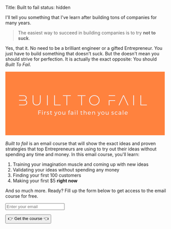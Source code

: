 Title: Built to fail
status: hidden

I'll tell you something that I've learn after building tons of companies for many years. 

> The easiest way to succeed in building companies is to try **not to suck**. 

Yes, that it. No need to be a brilliant engineer or a gifted Entrepreneur. You just have to build something that doesn't suck. But the doesn't mean you should strive for perfection. It is actually the exact opposite: You should *Built To Fail*.

![](../images/built.png)

*Built to fail* is an email course that will show the exact ideas and proven strategies that top Entrepreneurs are using to try out their ideas without spending any time and money. In this email course, you'll learn:

1. Training your imagination muscle and coming up with new ideas
2. Validating your ideas without spending any money
3. Finding your first 100 customers
4. Making your first $5 **right now**

And so much more. Ready? Fill up the form below to get access to the email course for free.

 <div class="mt-8 w-2/3 bg-gray-200 rounded-xl">
                        <div class="shadow p-4">

<form method="post" action="https://sendfox.com/form/1we8gr/m82qdq" class="sendfox-form" id="m82qdq" data-async="true" data-recaptcha="true">
<p><input autocomplete="email" required class="w-full px-5 py-3 border border-transparent placeholder-gray-500 focus:ring-2 focus:ring-offset-2 focus:ring-offset-gray-800 focus:ring-white focus:border-white rounded-md" placeholder="Enter your email" type="email"  name="email"  /></p>
<!-- no botz please -->
<div style="position: absolute; left: -5000px;" aria-hidden="true"><input type="text" name="a_password" tabindex="-1" value="" autocomplete="off" /></div>
<p><button class="w-full flex items-center justify-center px-5 py-3 border border-transparent text-base font-medium rounded-md text-white bg-indigo-500 hover:bg-indigo-600 focus:outline-none focus:ring-2 focus:ring-offset-2 focus:ring-offset-gray-800 focus:ring-indigo-500" type="submit">👉 Get the course 👈</button></p>
</form>
<script src="https://sendfox.com/js/form.js"></script>
</div>
</div>






